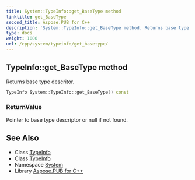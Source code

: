 ```yaml
---
title: System::TypeInfo::get_BaseType method
linktitle: get_BaseType
second_title: Aspose.PUB for C++
description: 'System::TypeInfo::get_BaseType method. Returns base type descritor in C++.'
type: docs
weight: 1000
url: /cpp/system/typeinfo/get_basetype/
---
```

## TypeInfo::get_BaseType method


Returns base type descritor.

```cpp
TypeInfo System::TypeInfo::get_BaseType() const
```


### ReturnValue

Pointer to base type descriptor or null if not found.

## See Also

* Class [TypeInfo](../)
* Class [TypeInfo](../)
* Namespace [System](../../)
* Library [Aspose.PUB for C++](../../../)
